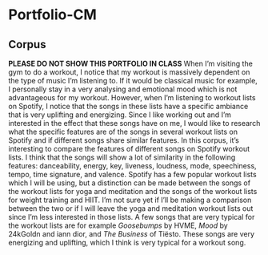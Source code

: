 # Portfolio-CM
## Corpus
**PLEASE DO NOT SHOW THIS PORTFOLIO IN CLASS** When I’m visiting the gym to do a workout, I notice that my workout is massively dependent on the type of music I’m listening to. If it would be classical music for example, I personally stay in a very analysing and emotional mood which is not advantageous for my workout. However, when I’m listening to workout lists on Spotify, I notice that the songs in these lists have a specific ambiance that is very uplifting and energizing. Since I like working out and I’m interested in the effect that these songs have on me, I would like to research what the specific features are of the songs in several workout lists on Spotify and if different songs share similar features. In this corpus, it’s interesting to compare the features of different songs on Spotify workout lists. I think that the songs will show a lot of similarity in the following features: danceability, energy, key, liveness, loudness, mode, speechiness, tempo, time signature, and valence. Spotify has a few popular workout lists which I will be using, but a distinction can be made between the songs of the workout lists for yoga and meditation and the songs of the workout lists for weight training and HIIT. I’m not sure yet if I’ll be making a comparison between the two or if I will leave the yoga and meditation workout lists out since I’m less interested in those lists. A few songs that are very typical for the workout lists are for example *Goosebumps* by HVME, *Mood*  by 24kGoldn and iann dior, and *The Business* of Tiësto. These songs are very energizing and uplifting, which I think is very typical for a workout song.
